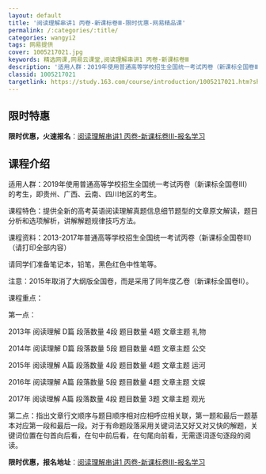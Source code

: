 ```yaml
---
layout: default
title: '阅读理解串讲1 丙卷-新课标卷Ⅲ-限时优惠-网易精品课'
permalink: /:categories/:title/
categories: wangyi2
tags: 网易提供
cover: 1005217021.jpg
keywords: 精选网课,网易云课堂,阅读理解串讲1 丙卷-新课标卷Ⅲ
description: '适用人群：2019年使用普通高等学校招生全国统一考试丙卷（新课标全国卷Ⅲ）的考生，即贵州、广西、云南、四川地区的考生。课'
classid: 1005217021
targetlink: https://study.163.com/course/introduction/1005217021.htm?share=1&shareId=1025206652&utm_campaign=share&utm_medium=iphoneShare&utm_source=&utm_u=1025206652
---
```


## 限时特惠

**限时优惠，火速报名**：[阅读理解串讲1 丙卷-新课标卷Ⅲ-报名学习](https://study.163.com/course/introduction/1005217021.htm?share=1&shareId=1025206652&utm_campaign=share&utm_medium=iphoneShare&utm_source=&utm_u=1025206652)

## 课程介绍

适用人群：2019年使用普通高等学校招生全国统一考试丙卷（新课标全国卷Ⅲ）的考生，即贵州、广西、云南、四川地区的考生。 

课程特色：提供全新的高考英语阅读理解真题信息细节题型的文章原文解读，题目分析和选项解析，讲解解题规律技巧方法。 

课程资料：2013-2017年普通高等学校招生全国统一考试丙卷（新课标全国卷Ⅲ）（请打印全部内容）  

请同学们准备笔记本，铅笔，黑色红色中性笔等。  

注意：2015年取消了大纲版全国卷，而是采用了同年度乙卷（新课标全国卷Ⅱ）。

课程重点：          

第一点：

2013年 阅读理解 D篇 段落数量 4段 题目数量 4题 文章主题 礼物  

2014年 阅读理解 D篇 段落数量 5段 题目数量 4题 文章主题 公交  

2015年 阅读理解 A篇 段落数量 4段 题目数量 4题 文章主题 运河  

2016年 阅读理解 A篇 段落数量 5段 题目数量 4题 文章主题 文娱  

2017年 阅读理解 A篇 段落数量 4段 题目数量 3题 文章主题 观光 

第二点：指出文章行文顺序与题目顺序相对应相呼应相关联，第一题和最后一题基本对应第一段和最后一段。对于有命题段落采用关键词法又好又对又快的解题，关键词位置在句首向后看，在句中前后看，在句尾向前看，无需逐词逐句逐段的阅读。

**限时优惠，报名地址**：[阅读理解串讲1 丙卷-新课标卷Ⅲ-报名学习](https://study.163.com/course/introduction/1005217021.htm?share=1&shareId=1025206652&utm_campaign=share&utm_medium=iphoneShare&utm_source=&utm_u=1025206652)

